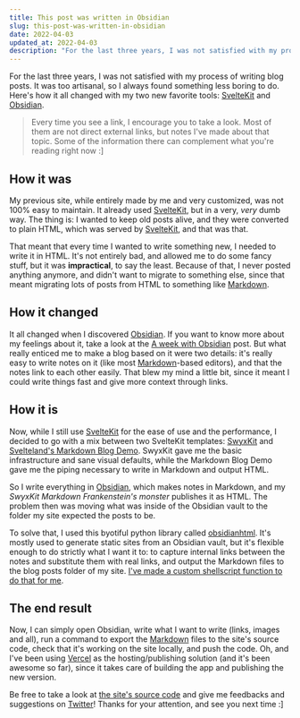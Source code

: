 ```yaml
---
title: This post was written in Obsidian
slug: this-post-was-written-in-obsidian
date: 2022-04-03
updated_at: 2022-04-03
description: "For the last three years, I was not satisfied with my process of writing blog posts. It was too artisanal, so I always found something less boring to do. Here's how it all changed with my two new favorite tools: SvelteKit and Obsidian."
---
```

For the last three years, I was not satisfied with my process of writing blog posts. It was too artisanal, so I always found something less boring to do. Here's how it all changed with my two new favorite tools: [SvelteKit](/notes/SvelteKit) and [Obsidian](/notes/Obsidian).

> Every time you see a link, I encourage you to take a look. Most of them are not direct external links, but notes I've made about that topic. Some of the information there can complement what you're reading right now :]

## How it was 
My previous site, while entirely made by me and very customized, was not 100% easy to maintain. It already used [SvelteKit](/notes/SvelteKit), but in a very, *very* dumb way. The thing is: I wanted to keep old posts alive, and they were converted to plain HTML, which was served by [SvelteKit](/notes/SvelteKit), and that was that.

That meant that every time I wanted to write something new, I needed to write it in HTML. It's not entirely bad, and allowed me to do some fancy stuff, but it was **impractical**, to say the least. Because of that, I never posted anything anymore, and didn't want to migrate to something else, since that meant migrating lots of posts from HTML to something like [Markdown](/notes/Markdown).

## How it changed 
It all changed when I discovered [Obsidian](/notes/Obsidian). If you want to know more about my feelings about it, take a look at the [A week with Obsidian](/notes/a-week-with-obsidian) post. But what really enticed me to make a blog based on it were two details: it's really easy to write notes on it (like most [Markdown](/notes/Markdown)-based editors), and that the notes link to each other easily. That blew my mind a little bit, since it meant I could write things fast and give more context through links.

## How it is 
Now, while I still use [SvelteKit](/notes/SvelteKit) for the ease of use and the performance, I decided to go with a mix between two SvelteKit templates: [SwyxKit](https://github.com/sw-yx/swyxkit) and [Svelteland's Markdown Blog Demo](https://github.com/svelteland/svelte-kit-blog-demo). SwyxKit gave me the basic infrastructure and sane visual defaults, while the Markdown Blog Demo gave me the piping necessary to write in Markdown and output HTML.

So I write everything in [Obsidian](/notes/Obsidian), which makes notes in Markdown, and my *SwyxKit Markdown Frankenstein's monster* publishes it as HTML. The problem then was moving what was inside of the Obsidian vault to the folder my site expected the posts to be.

To solve that, I used this byotiful python library called [obsidianhtml](https://obsidian-html.github.io/). It's mostly used to generate static sites from an Obsidian vault, but it's flexible enough to do strictly what I want it to: to capture internal links between the notes and substitute them with real links, and output the Markdown files to the blog posts folder of my site. [I've made a custom shellscript function to do that for me](/notes/obsidianhtml-configs-and-script).

## The end result
Now, I can simply open Obsidian, write what I want to write (links, images and all), run a command to export the [Markdown](/notes/Markdown) files to the site's source code, check that it's working on the site locally, and push the code. Oh, and I've been using [Vercel](https://vercel.com) as the hosting/publishing solution (and it's been awesome so far), since it takes care of building the app and publishing the new version.

Be free to take a look at [the site's source code](https://github.com/lucianoratamero/swyxkit-blog/) and give me feedbacks and suggestions on [Twitter](https://twitter.com/lucianoratamero)! Thanks for your attention, and see you next time :]

